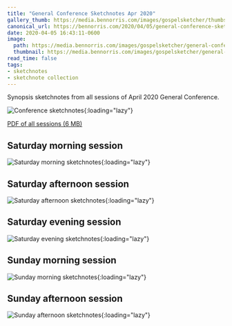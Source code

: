 ```yaml
---
title: "General Conference Sketchnotes Apr 2020"
gallery_thumb: https://media.bennorris.com/images/gospelsketcher/thumbs/apr-20-intro.jpg
canonical_url: https://bennorris.com/2020/04/05/general-conference-sketchnotes-apr-2020
date: 2020-04-05 16:43:11-0600
image:
  path: https://media.bennorris.com/images/gospelsketcher/general-conference/apr-2020/apr-20-header.jpg
  thumbnail: https://media.bennorris.com/images/gospelsketcher/general-conference/apr-2020/apr-20-header.jpg
read_time: false
tags:
- sketchnotes
- sketchnote collection
---
```


Synopsis sketchnotes from all sessions of April 2020 General Conference.

![Conference sketchnotes](https://media.bennorris.com/images/gospelsketcher/general-conference/apr-2020/apr-20-intro.jpg){:loading="lazy"}

[PDF of all sessions (6 MB)](https://media.bennorris.com/images/gospelsketcher/general-conference/apr-2020/apr-2020-general-conference-sketchnotes.pdf)

## Saturday morning session

![Saturday morning sketchnotes](https://media.bennorris.com/images/gospelsketcher/general-conference/apr-2020/apr-20-1-sat-am.jpg){:loading="lazy"}

## Saturday afternoon session

![Saturday afternoon sketchnotes](https://media.bennorris.com/images/gospelsketcher/general-conference/apr-2020/apr-20-2-sat-pm.jpg){:loading="lazy"}

## Saturday evening session

![Saturday evening sketchnotes](https://media.bennorris.com/images/gospelsketcher/general-conference/apr-2020/apr-20-3-sat-eve.jpg){:loading="lazy"}

## Sunday morning session

![Sunday morning sketchnotes](https://media.bennorris.com/images/gospelsketcher/general-conference/apr-2020/apr-20-4-sun-am.jpg){:loading="lazy"}

## Sunday afternoon session

![Sunday afternoon sketchnotes](https://media.bennorris.com/images/gospelsketcher/general-conference/apr-2020/apr-20-5-sun-pm.jpg){:loading="lazy"}
